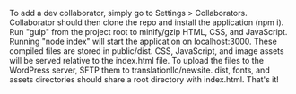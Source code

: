 To add a dev collaborator, simply go to Settings > Collaborators.
Collaborator should then clone the repo and install the application (npm i).
Run "gulp" from the project root to minify/gzip HTML, CSS, and JavaScript.
Running "node index" will start the application on localhost:3000.
These compiled files are stored in public/dist. CSS, JavaScript, and image assets will be served relative to the index.html file.
To upload the files to the WordPress server, SFTP them to translationllc/newsite. 
dist, fonts, and assets directories should share a root directory with index.html.
That's it!
